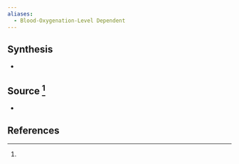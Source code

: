 ```yaml
---
aliases:
  - Blood-Oxygenation-Level Dependent
---
```

## Synthesis
- 
## Source [^1]
- 
## References

[^1]:
